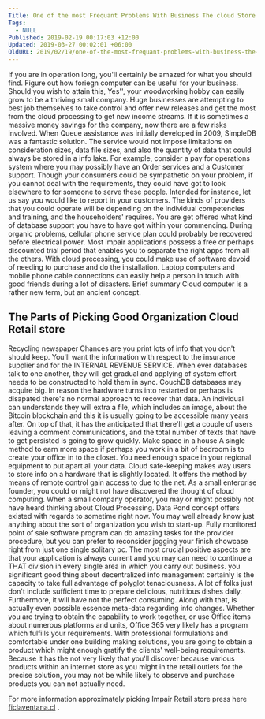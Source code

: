 ```yaml
---
Title: One of the most Frequant Problems With Business The cloud Store Revealed
Tags:
  - NULL
Published: 2019-02-19 00:17:03 +12:00
Updated: 2019-03-27 00:02:01 +06:00
OldURL: 2019/02/19/one-of-the-most-frequant-problems-with-business-the-cloud-store-revealed__trashed/
---
```


<p>  If you are in operation long, you'll certainly be amazed for what you should find. Figure out how foriegn computer can be useful for your business. Should you wish to attain this, Yes'', your woodworking hobby can easily grow to be a thriving small company. Huge businesses are attempting to best job themselves to take control and offer new releases and get the most from the cloud processing to get new income streams. If it is sometimes a massive money savings for the company, now there are a few risks involved. When Queue assistance was initially developed in 2009, SimpleDB was a fantastic solution. The service would not impose limitations on consideration sizes, data file sizes, and also the quantity of data that could always be stored in a info lake. For example, consider a pay for operations system where you may possibly have an Order services and a Customer support. Though your consumers could be sympathetic on your problem, if you cannot deal with the requirements, they could have got to look elsewhere to for someone to serve these people. Intended for instance, let us say you would like to report in your customers. The kinds of providers that you could operate will be depending on the individual competencies and training, and the householders' requires. You are get offered what kind of database support you have to have got within your commencing. During organic problems, cellular phone service plan could probably be recovered before electrical power. Most impair applications possess a free or perhaps discounted trial period that enables you to separate the right apps from all the others. With cloud precessing, you could make use of software devoid of needing to purchase and do the installation. Laptop computers and mobile phone cable connections can easily help a person in touch with good friends during a lot of disasters. Brief summary Cloud computer is a rather new term, but an ancient concept.  </p>   <h2>  The Parts of Picking Good Organization Cloud Retail store  </h2>   <p>  Recycling newspaper Chances are you print lots of info that you don't should keep. You'll want the information with respect to the insurance supplier and for the INTERNAL REVENUE SERVICE. When ever databases talk to one another, they will get gradual and applying of system effort needs to be constructed to hold them in sync. CouchDB databases may acquire big. In reason the hardware turns into restarted or perhaps is disapated there's no normal approach to recover that data. An individual can understands they will extra a file, which includes an image, about the Bitcoin blockchain and this it is usually going to be accessible many years after. On top of that, it has the anticipated that there'll get a couple of users leaving a comment communications, and the total number of texts that have to get persisted is going to grow quickly. Make space in a house A single method to earn more space if perhaps you work in a bit of bedroom is to create your office in to the closet. You need enough space in your regional equipment to put apart all your data. Cloud safe-keeping makes way users to store info on a hardware that is slightly located. It offers the method by means of remote control gain access to due to the net. As a small enterprise founder, you could or might not have discovered the thought of cloud computing. When a small company operator, you may or might possibly not have heard thinking about Cloud Processing. Data Pond concept offers existed with regards to sometime right now. You may well already know just anything about the sort of organization you wish to start-up. Fully monitored point of sale software program can do amazing tasks for the provider procedure, but you can prefer to reconsider jogging your finish showcase right from just one single solitary pc. The most crucial positive aspects are that your application is always current and you may can need to continue a THAT division in every single area in which you carry out business. you significant good thing about decentralized info management certainly is the capacity to take full advantage of polyglot tenaciousness. A lot of folks just don't include sufficient time to prepare delicious, nutritious dishes daily. Furthermore, it will have not the perfect consuming. Along with that, is actually even possible essence meta-data regarding info changes. Whether you are trying to obtain the capability to work together, or use Office items about numerous platforms and units, Office 365 very likely has a program which fulfills your requirements. With professional formulations and comfortable under one building making solutions, you are going to obtain a product which might enough gratify the clients' well-being requirements. Because it has the not very likely that you'll discover because various products within an internet store as you might in the retail outlets for the precise solution, you may not be while likely to observe and purchase products you can not actually need.  </p>   <p>  For more information approximately picking Impair Retail store press here  <a href="https://ficlaventana.cl/2019/03/12/lugen-die-diese-uber-dies-geschaft-erzahlt-besitzen-datenraum-immobilien/">ficlaventana.cl</a> .  </p>
